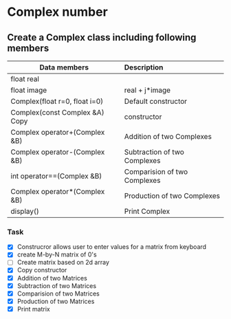 # Complex number

## Create a Complex class including following members
|Data members                |Description                                                        |
|----------------------------|:-----------------------------------------------------------------|
|float real                  |                                                |
|float image                 |   real + j*image                                              |
|Complex(float r=0, float i=0)|Default constructor|
|Complex(const Complex &A) Copy|constructor|
|Complex operator+(Complex &B) |Addition of two Complexes|
|Complex operator-(Complex &B) |Subtraction of two Complexes|
|int operator==(Complex &B) |Comparision of two Complexes|
|Complex operator*(Complex &B) |Production of two Complexes|
|display() |Print Complex|                                                   |

### Task 
- [x] Construcror allows user to enter values for a matrix from keyboard
- [x] create M-by-N matrix of 0's
- [ ] Create matrix based on 2d array
- [x] Copy constructor
- [x] Addition of two Matrices
- [x] Subtraction of two Matrices
- [x] Comparision of two Matrices
- [x] Production of two Matrices
- [x] Print matrix
